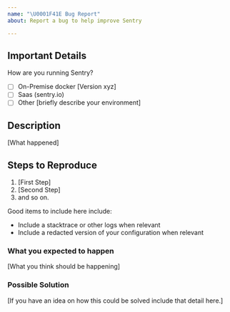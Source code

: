 ```yaml
---
name: "\U0001F41E Bug Report"
about: Report a bug to help improve Sentry

---
```


<!--

Do you want to ask a question? Are you looking for support? The Sentry message
board is the best place for getting support: https://forum.sentry.io
-->

## Important Details

How are you running Sentry?

* [ ] On-Premise docker [Version xyz]
* [ ] Saas (sentry.io)
* [ ] Other [briefly describe your environment]

## Description

[What happened]

## Steps to Reproduce

1. [First Step]
2. [Second Step]
3. and so on.

Good items to include here include:

- Include a stacktrace or other logs when relevant
- Include a redacted version of your configuration when relevant

### What you expected to happen

[What you think should be happening]

### Possible Solution

[If you have an idea on how this could be solved include that detail here.]
